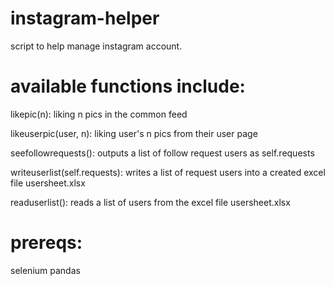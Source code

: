 # instagram-helper
script to help manage instagram account. 

# available functions include:
likepic(n): liking n pics in the common feed

likeuserpic(user, n): liking user's n pics from their user page

seefollowrequests(): outputs a list of follow request users as self.requests

writeuserlist(self.requests): writes a list of request users into a created excel file usersheet.xlsx

readuserlist(): reads a list of users from the excel file usersheet.xlsx

# prereqs:
selenium
pandas
